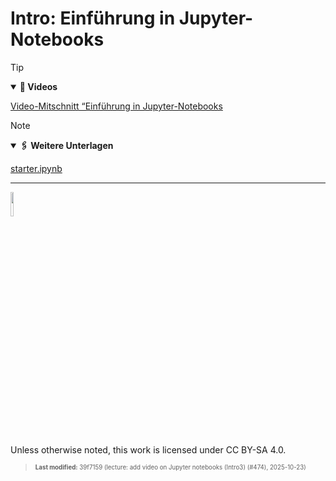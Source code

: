 # Intro: Einführung in Jupyter-Notebooks

> [!TIP]
>
> <details open>
>
> <summary><strong>🎦 Videos</strong></summary>
>
> [Video-Mitschnitt “Einführung in
> Jupyter-Notebooks](https://youtu.be/m9y9m-HQTys)
> </details>

> [!NOTE]
>
> <details open>
>
> <summary><strong>🖇 Weitere Unterlagen</strong></summary>
>
> [starter.ipynb](files/jupyter_starter.ipynb)
> </details>

------------------------------------------------------------------------

<img src="https://licensebuttons.net/l/by-sa/4.0/88x31.png" width="10%">

Unless otherwise noted, this work is licensed under CC BY-SA 4.0.

<blockquote><p><sup><sub><strong>Last modified:</strong> 39f7159 (lecture: add video on Jupyter notebooks (Intro3) (#474), 2025-10-23)<br></sub></sup></p></blockquote>
